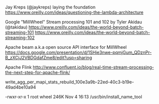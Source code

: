 Jay Kreps (@jaykreps) laying the foundation
https://www.oreilly.com/ideas/questioning-the-lambda-architecture
 
Google "MillWheel" 
Stream processing 101 and 102 by Tyler Akidau (@takidau) 
https://www.oreilly.com/ideas/the-world-beyond-batch-streaming-101
https://www.oreilly.com/ideas/the-world-beyond-batch-streaming-102
 
Apache beam a.k.a open source API interface for MillWheel
https://docs.google.com/presentation/d/1SHie3nwe-pqmjGum_QDznPr-B_zXCjJ2VBDGdafZme8/edit?usp=sharing
 
Apache Flink
http://www.confluent.io/blog/real-time-stream-processing-the-next-step-for-apache-flink/



write_agg_per_mapi_stats_rebuild_100e3a9b-22ed-40c3-b19e-49ad4be10a94

-rwxr-xr-x  1 root  wheel   246K Nov  4 16:13 /usr/bin/install_name_tool